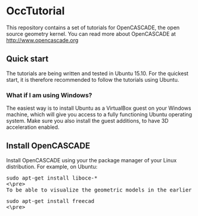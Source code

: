 # OccTutorial
This repository contains a set of tutorials for OpenCASCADE, the open source geometry kernel.
You can read more about OpenCASCADE at http://www.opencascade.org

## Quick start
The tutorials are being written and tested in Ubuntu 15.10. For the quickest start, it is therefore recommended to follow the tutorials using Ubuntu. 

### What if I am using Windows?
The easiest way is to install Ubuntu as a VirtualBox guest on your Windows machine, which will give you access to a fully
functioning Ubuntu operating system. Make sure you also install the guest additions, to have 3D acceleration enabled.

## Install OpenCASCADE
Install OpenCASCADE using your the package manager of your Linux distribution. For example, on Ubuntu:
<pre>
sudo apt-get install liboce-*
<\pre>
To be able to visualize the geometric models in the earlier chapters, it is also recommended to install FreeCAD:
<pre>
sudo apt-get install freecad
<\pre>
